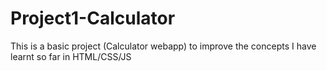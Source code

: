 # Project1-Calculator
This is a basic project (Calculator webapp) to improve the concepts I have learnt so far in HTML/CSS/JS
